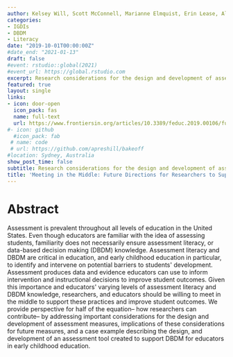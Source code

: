 ```yaml
---
author: Kelsey Will, Scott McConnell, Marianne Elmquist, Erin Lease, Alisha Wackerle-Hollman 
categories:
- IGDIs
- DBDM
- Literacy
date: "2019-10-01T00:00:00Z"
#date_end: "2021-01-13"
draft: false
#event: rstudio::global(2021)
#event_url: https://global.rstudio.com
excerpt: Research considerations for the design and development of assessment measures to support DBDM for educators in early childhood education.
featured: true
layout: single
links:
- icon: door-open
  icon_pack: fas
  name: full-text
  url: https://www.frontiersin.org/articles/10.3389/feduc.2019.00106/full
#- icon: github
  #icon_pack: fab
 # name: code
 # url: https://github.com/apreshill/bakeoff
#location: Sydney, Australia
show_post_time: false
subtitle: Research considerations for the design and development of assessment measures to support DBDM for educators in early childhood education.
title: 'Meeting in the Middle: Future Directions for Researchers to Support Educators’ Assessment Literacy and Data-Based Decision Making'
---
```

# Abstract
Assessment is prevalent throughout all levels of education in the United States. Even though educators are familiar with the idea of assessing students, familiarity does not necessarily ensure assessment literacy, or data-based decision making (DBDM) knowledge. Assessment literacy and DBDM are critical in education, and early childhood education in particular, to identify and intervene on potential barriers to students' development. Assessment produces data and evidence educators can use to inform intervention and instructional decisions to improve student outcomes. Given this importance and educators' varying levels of assessment literacy and DBDM knowledge, researchers, and educators should be willing to meet in the middle to support these practices and improve student outcomes. We provide perspective for half of the equation– how researchers can contribute– by addressing important considerations for the design and development of assessment measures, implications of these considerations for future measures, and a case example describing the design, and development of an assessment tool created to support DBDM for educators in early childhood education.